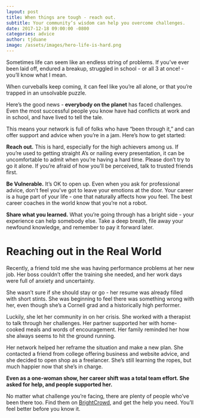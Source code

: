 ```yaml
---
layout: post
title: When things are tough - reach out.
subtitle: Your community’s wisdom can help you overcome challenges.
date: 2017-12-18 09:00:00 -0800
categories: advice
author: tjduane
image: /assets/images/hero-life-is-hard.png
---
```


Sometimes life can seem like an endless string of problems. If you’ve ever been laid off, endured a breakup, struggled in school - or all 3 at once! - you’ll know what I mean.

When curveballs keep coming, it can feel like you’re all alone, or that you’re trapped in an unsolvable puzzle.

Here’s the good news - **everybody on the planet** has faced challenges. Even the most successful people you know have had conflicts at work and in school, and have lived to tell the tale.

This means your network is full of folks who have “been through it,” and can offer support and advice when you’re in a jam. Here’s how to get started:

**Reach out.** This is hard, especially for the high achievers among us. If you’re used to getting straight A’s or nailing every presentation, it can be uncomfortable to admit when you’re having a hard time. Please don’t try to go it alone. If you’re afraid of how you’ll be perceived, talk to trusted friends first.

**Be Vulnerable.** It’s OK to open up. Even when you ask for professional advice, don’t feel you’ve got to leave your emotions at the door. Your career is a huge part of your life - one that naturally affects how you feel. The best career coaches in the world know that you’re not a robot.

**Share what you learned.** What you’re going through has a bright side - your experience can help somebody else. Take a deep breath, file away your newfound knowledge, and remember to pay it forward later.

# Reaching out in the Real World

Recently, a friend told me she was having performance problems at her new job. Her boss couldn’t offer the training she needed, and her work days were full of anxiety and uncertainty.

She wasn’t sure if she should stay or go - her resume was already filled with short stints. She was beginning to feel there was something wrong with her, even though she’s a Cornell grad and a historically high performer.

Luckily, she let her community in on her crisis. She worked with a therapist to talk through her challenges. Her partner supported her with home-cooked meals and words of encouragement. Her family reminded her how she always seems to hit the ground running.

Her network helped her reframe the situation and make a new plan. She contacted a friend from college offering business and website advice, and she decided to open shop as a freelancer. She’s still learning the ropes, but much happier now that she’s in charge.

**Even as a one-woman show, her career shift was a total team effort. She asked for help, and people supported her.**

No matter what challenge you’re facing, there are plenty of people who’ve been there too. Find them on [BrightCrowd][brightcrowd], and get the help you need. You’ll feel better before you know it.

[brightcrowd]: https://brightcrowd.com

